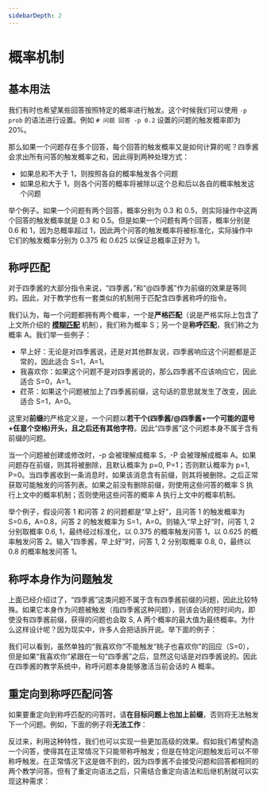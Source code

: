 ```yaml
---
sidebarDepth: 2
---
```


# 概率机制

## 基本用法 <Badge text="v1.x / v2.4.0"/>

我们有时也希望某些回答按照特定的概率进行触发。这个时候我们可以使用 `-p prob` 的语法进行设置。例如 `# 问题 回答 -p 0.2` 设置的问题的触发概率即为 20%。

那么如果一个问题存在多个回答，每个回答的触发概率又是如何计算的呢？四季酱会求出所有问答的触发概率之和，因此得到两种处理方式：

- 如果总和不大于 1，则按照各自的概率触发各个问题
- 如果总和大于 1，则各个问答的概率将被除以这个总和后以各自的概率触发这个问题

举个例子。如果一个问题有两个回答，概率分别为 0.3 和 0.5，则实际操作中这两个回答的触发概率就是 0.3 和 0.5。但是如果一个问题有两个回答，概率分别是 0.6 和 1，因为总概率超过 1，因此两个问答的触发概率将被标准化，实际操作中它们的触发概率分别为 0.375 和 0.625 以保证总概率正好为 1。

## 称呼匹配 <Badge text="v2.1.0 / v2.2.0"/>

对于四季酱的大部分指令来说，“四季酱，”和“@四季酱”作为前缀的效果是等同的。因此，对于教学也有一套类似的机制用于匹配含四季酱称呼的指令。

我们认为，每一个问题都拥有两个概率，一个是**严格匹配**（说是严格实际上包含了上文所介绍的 [**模糊匹配**](#模糊匹配) 机制），我们称为概率 S；另一个是**称呼匹配**，我们称之为概率 A。我们举一些例子：

- 早上好：无论是对四季酱说，还是对其他群友说，四季酱响应这个问题都是正常的，因此适合 S=1，A=1。
- 我喜欢你：如果这个问题不是对四季酱说的，那么四季酱不应该响应它，因此适合 S=0，A=1。
- 荭茶：如果这个问题被加上了四季酱前缀，这句话的意思就发生了改变，因此适合 S=1，A=0。

这里对**前缀**的严格定义是，一个问题以**若干个(四季酱/@四季酱+一个可能的逗号+任意个空格)开头，且之后还有其他字符**。因此“四季酱”这个问题本身不属于含有前缀的问题。

当一个问题被创建或修改时，-p 会被理解成概率 S，-P 会被理解成概率 A。如果问题存在前缀，则其将被删除，且默认概率为 p=0, P=1；否则默认概率为 p=1, P=0。当四季酱收到一条消息时，如果该消息含有前缀，则其将被删除。之后正常获取可能触发的问答列表。如果之前没有删除前缀，则使用这些问答的概率 S 执行上文中的概率机制；否则使用这些问答的概率 A 执行上文中的概率机制。

举个例子，假设问答 1 和问答 2 的问题都是“早上好”，且问答 1 的触发概率为 S=0.6，A=0.8，问答 2 的触发概率为 S=1，A=0。则输入“早上好”时，问答 1, 2 分别取概率 0.6, 1，最终经过标准化，以 0.375 的概率触发问答 1，以 0.625 的概率触发问答 2。输入“四季酱，早上好”时，问答 1, 2 分别取概率 0.8, 0，最终以 0.8 的概率触发问答 1。

## 称呼本身作为问题触发

上面已经介绍过了，“四季酱”这类问题不属于含有四季酱前缀的问题，因此比较特殊。如果它本身作为问题被触发（指四季酱这种问题），则该会话的短时间内，即使没有四季酱前缀，获得的问题也会取 S, A 两个概率的最大值为最终概率。为什么这样设计呢？因为现实中，许多人会把话拆开说。举下面的例子：

<panel-view :messages="[
  ['satori', '四季酱，我喜欢你'],
  ['shiki', '桃子也喜欢你'],
]"/>

<panel-view :messages="[
  ['satori', '四季酱'],
  ['shiki', '？'],
  ['satori', '我喜欢你'],
  ['shiki', '桃子也喜欢你'],
]"/>

我们可以看到，虽然单独的“我喜欢你”不能触发“桃子也喜欢你”的回应（S=0），但是如果“我喜欢你”紧跟在一句“四季酱”之后，显然这句话是对四季酱说的。因此在四季酱的教学系统中，称呼问题本身能够激活当前会话的 A 概率。

## 重定向到称呼匹配问答

如果要重定向到称呼匹配的问答时，请**在目标问题上也加上前缀**，否则将无法触发下一个问题。例如，下面的例子将**无法工作**：

<panel-view :messages="[
  ['satori', '# 四季酱，自我介绍 大家好，我叫四季酱！'],
  ['shiki', '问答已添加，编号为 1009。'],
  ['satori', '# 四季酱，你能做什么 =&gt; 自我介绍'],
  ['shiki', '问答已添加，编号为 1010。'],
]"/>

反过来，利用这种特性，我们也可以实现一些更加高级的效果。假如我们希望构造一个问答，使得其在正常情况下只能带称呼触发；但是在特定问题触发后可以不带称呼触发。在正常情况下这是做不到的，因为四季酱不会接受问题和回答都相同的两个教学问答。但有了重定向语法之后，只需结合重定向语法和后继机制就可以实现这种需求：

<panel-view :messages="[
  ['satori', '# 四季酱爬 你才爬（指'],
  ['shiki', '问答已添加，编号为 1011。'],
  ['satori', '# 捕捉 捕捉失败，野生的四季酱跑掉了 &gt;# 爬 =&gt; 四季酱爬'],
  ['shiki', '问答已添加，编号为 1012。', '问答已添加，编号为 1013。'],
  ['satori', '捕捉'],
  ['shiki', '捕捉失败，野生的四季酱跑掉了'],
  ['satori', '爬'],
  ['shiki', '你才爬（指'],
]"/>
